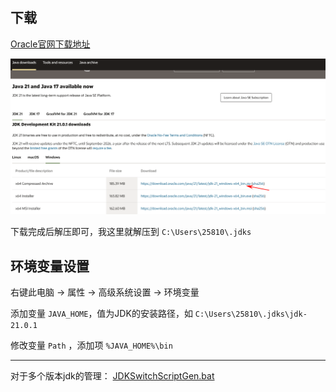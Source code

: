 ## 下载
[Oracle官网下载地址](https://www.oracle.com/java/technologies/downloads/)

![1702049884193](image/JDK的下载与环境变量设置/1702049884193.png)

下载完成后解压即可，我这里就解压到 `C:\Users\25810\.jdks`


## 环境变量设置
右键此电脑 -> 属性 -> 高级系统设置 -> 环境变量

添加变量 `JAVA_HOME`，值为JDK的安装路径，如 `C:\Users\25810\.jdks\jdk-21.0.1`

修改变量 `Path` ，添加项 `%JAVA_HOME%\bin`


---
对于多个版本jdk的管理：
[JDKSwitchScriptGen.bat](./JDKSwitchScriptGen.bat)
